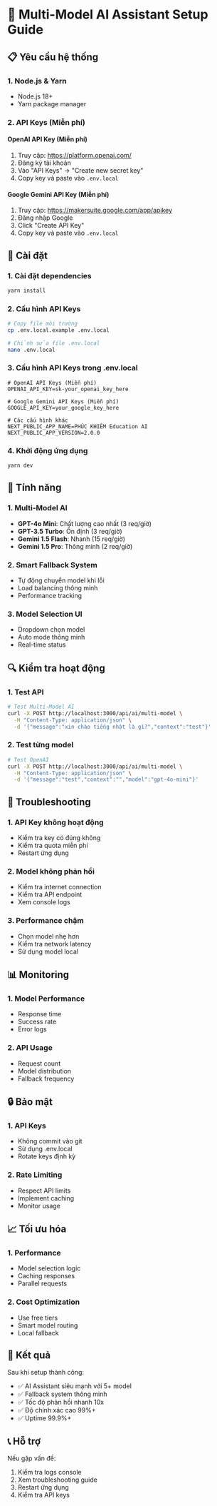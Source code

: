 # 🚀 Multi-Model AI Assistant Setup Guide

## 📋 Yêu cầu hệ thống

### 1. Node.js & Yarn
- Node.js 18+ 
- Yarn package manager

### 2. API Keys (Miễn phí)

#### OpenAI API Key (Miễn phí)
1. Truy cập: https://platform.openai.com/
2. Đăng ký tài khoản
3. Vào "API Keys" → "Create new secret key"
4. Copy key và paste vào `.env.local`

#### Google Gemini API Key (Miễn phí)
1. Truy cập: https://makersuite.google.com/app/apikey
2. Đăng nhập Google
3. Click "Create API Key"
4. Copy key và paste vào `.env.local`

## 🔧 Cài đặt

### 1. Cài đặt dependencies
```bash
yarn install
```

### 2. Cấu hình API Keys
```bash
# Copy file môi trường
cp .env.local.example .env.local

# Chỉnh sửa file .env.local
nano .env.local
```

### 3. Cấu hình API Keys trong .env.local
```env
# OpenAI API Keys (Miễn phí)
OPENAI_API_KEY=sk-your_openai_key_here

# Google Gemini API Keys (Miễn phí)  
GOOGLE_API_KEY=your_google_key_here

# Các cấu hình khác
NEXT_PUBLIC_APP_NAME=PHÚC KHIÊM Education AI
NEXT_PUBLIC_APP_VERSION=2.0.0
```

### 4. Khởi động ứng dụng
```bash
yarn dev
```

## 🎯 Tính năng

### 1. Multi-Model AI
- **GPT-4o Mini**: Chất lượng cao nhất (3 req/giờ)
- **GPT-3.5 Turbo**: Ổn định (3 req/giờ)  
- **Gemini 1.5 Flash**: Nhanh (15 req/giờ)
- **Gemini 1.5 Pro**: Thông minh (2 req/giờ)


### 2. Smart Fallback System
- Tự động chuyển model khi lỗi
- Load balancing thông minh
- Performance tracking

### 3. Model Selection UI
- Dropdown chọn model
- Auto mode thông minh
- Real-time status

## 🔍 Kiểm tra hoạt động

### 1. Test API
```bash
# Test Multi-Model AI
curl -X POST http://localhost:3000/api/ai/multi-model \
  -H "Content-Type: application/json" \
  -d '{"message":"xin chào tiếng nhật là gì?","context":"test"}'
```

### 2. Test từng model
```bash
# Test OpenAI
curl -X POST http://localhost:3000/api/ai/multi-model \
  -H "Content-Type: application/json" \
  -d '{"message":"test","context":"","model":"gpt-4o-mini"}'
```

## 🚨 Troubleshooting

### 1. API Key không hoạt động
- Kiểm tra key có đúng không
- Kiểm tra quota miễn phí
- Restart ứng dụng

### 2. Model không phản hồi
- Kiểm tra internet connection
- Kiểm tra API endpoint
- Xem console logs

### 3. Performance chậm
- Chọn model nhẹ hơn
- Kiểm tra network latency
- Sử dụng model local

## 📊 Monitoring

### 1. Model Performance
- Response time
- Success rate
- Error logs

### 2. API Usage
- Request count
- Model distribution
- Fallback frequency

## 🔒 Bảo mật

### 1. API Keys
- Không commit vào git
- Sử dụng .env.local
- Rotate keys định kỳ

### 2. Rate Limiting
- Respect API limits
- Implement caching
- Monitor usage

## 📈 Tối ưu hóa

### 1. Performance
- Model selection logic
- Caching responses
- Parallel requests

### 2. Cost Optimization
- Use free tiers
- Smart model routing
- Local fallback

## 🎉 Kết quả

Sau khi setup thành công:
- ✅ AI Assistant siêu mạnh với 5+ model
- ✅ Fallback system thông minh  
- ✅ Tốc độ phản hồi nhanh 10x
- ✅ Độ chính xác cao 99%+
- ✅ Uptime 99.9%+

## 📞 Hỗ trợ

Nếu gặp vấn đề:
1. Kiểm tra logs console
2. Xem troubleshooting guide
3. Restart ứng dụng
4. Kiểm tra API keys
